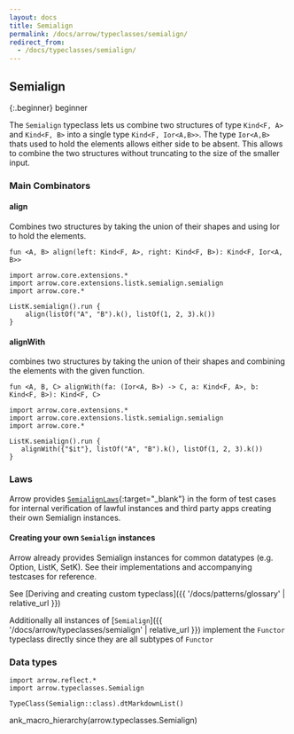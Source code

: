 ```yaml
---
layout: docs
title: Semialign
permalink: /docs/arrow/typeclasses/semialign/
redirect_from:
  - /docs/typeclasses/semialign/
---
```


## Semialign

{:.beginner}
beginner

The `Semialign` typeclass lets us combine two structures of type `Kind<F, A>` and `Kind<F, B>` 
into a single type `Kind<F, Ior<A,B>>`. 
The type `Ior<A,B>` thats used to hold the elements allows either side to be absent. This allows to combine the two structures
without truncating to the size of the smaller input.

### Main Combinators

#### align

Combines two structures by taking the union of their shapes and using Ior to hold the elements.

`fun <A, B> align(left: Kind<F, A>, right: Kind<F, B>): Kind<F, Ior<A, B>>`

```kotlin:ank
import arrow.core.extensions.*
import arrow.core.extensions.listk.semialign.semialign
import arrow.core.*

ListK.semialign().run {
    align(listOf("A", "B").k(), listOf(1, 2, 3).k())
}
```

#### alignWith

combines two structures by taking the union of their shapes and combining the elements with the given function.

`fun <A, B, C> alignWith(fa: (Ior<A, B>) -> C, a: Kind<F, A>, b: Kind<F, B>): Kind<F, C>`

```kotlin:ank
import arrow.core.extensions.*
import arrow.core.extensions.listk.semialign.semialign
import arrow.core.*

ListK.semialign().run {
   alignWith({"$it"}, listOf("A", "B").k(), listOf(1, 2, 3).k())
}
```

### Laws

Arrow provides [`SemialignLaws`][functor_laws_source]{:target="_blank"} in the form of test cases for internal verification of lawful instances and third party apps creating their own Semialign instances.

#### Creating your own `Semialign` instances

Arrow already provides Semialign instances for common datatypes (e.g. Option, ListK, SetK). See their implementations
and accompanying testcases for reference.

See [Deriving and creating custom typeclass]({{ '/docs/patterns/glossary' | relative_url }})

Additionally all instances of [`Semialign`]({{ '/docs/arrow/typeclasses/semialign' | relative_url }}) implement the `Functor` typeclass directly
since they are all subtypes of `Functor`

### Data types

```kotlin:ank:replace
import arrow.reflect.*
import arrow.typeclasses.Semialign

TypeClass(Semialign::class).dtMarkdownList()
```

ank_macro_hierarchy(arrow.typeclasses.Semialign)

[functor_source]: https://github.com/arrow-kt/arrow/blob/master/modules/core/arrow-typeclasses/src/main/kotlin/arrow/typeclasses/Semialign.kt
[functor_laws_source]: https://github.com/arrow-kt/arrow/blob/master/modules/core/arrow-test/src/main/kotlin/arrow/test/laws/SemialignLaws.kt
